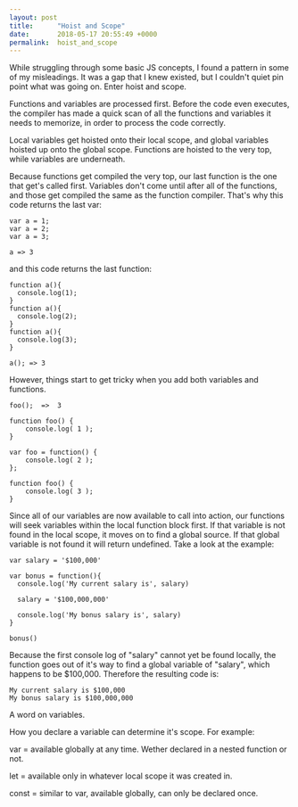 ```yaml
---
layout: post
title:      "Hoist and Scope"
date:       2018-05-17 20:55:49 +0000
permalink:  hoist_and_scope
---
```


While struggling through some basic JS concepts, I found a pattern in some of my misleadings. It was a gap that I knew existed, but I couldn't quiet pin point what was going on. Enter hoist and scope. 



Functions and variables are processed first. Before the code even executes, the compiler has made a quick scan of all the functions and variables it needs to memorize, in order to process the code correctly. 

Local variables get hoisted onto their local scope, and global variables hoisted up onto the global scope. Functions are hoisted to the very top, while variables are underneath. 

Because functions get compiled the very top, our last function is the one that get's called first. Variables don't come until after all of the functions, and those get compiled the same as the function compiler. That's why this code returns the last var:

```
var a = 1;
var a = 2;
var a = 3;

a => 3
```

and this code returns the last function:

```
function a(){
  console.log(1);
}
function a(){
  console.log(2);
}
function a(){
  console.log(3);
}

a(); => 3
```

However, things start to get tricky when you add both variables and functions.

```
foo();  =>  3

function foo() {
	console.log( 1 );
}

var foo = function() {
	console.log( 2 );
};

function foo() {
	console.log( 3 );
}
```


Since all of our variables are now available to call into action, our functions will seek variables within the local function block first. If that variable is not found in the local scope, it moves on to find a global source. If that global variable is not found it will return undefined. Take a look at the example:

```
var salary = '$100,000'

var bonus = function(){
  console.log('My current salary is', salary)
  
  salary = '$100,000,000'
  
  console.log('My bonus salary is', salary)
}

bonus()
```

Because the first console log of "salary" cannot yet be found locally, the function goes out of it's way to find a global variable of "salary", which happens to be $100,000. Therefore the resulting code is:

```
My current salary is $100,000
My bonus salary is $100,000,000
```

A word on variables. 

How you declare a variable can determine it's scope. For example:

var = available globally at any time. Wether declared in a nested function or not. 

let = available only in whatever local scope it was created in. 

const = similar to var, available globally, can only be declared once. 

